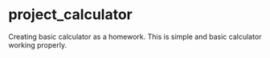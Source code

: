 # project_calculator
Creating basic calculator as a homework. 
This is simple and basic calculator working properly.
